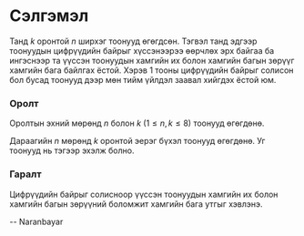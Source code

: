 Сэлгэмэл
========
Танд $k$ оронтой $n$ ширхэг тоонууд өгөгдсөн. Тэгвэл танд эдгээр тоонуудын
цифрүүдийн байрыг хүссэнээрээ өөрчлөх эрх байгаа ба ингэснээр та үүссэн
тоонуудын хамгийн их болон хамгийн багын зөрүүг хамгийн бага байлгах ёстой.
Хэрэв 1 тооны цифрүүдийн байрыг солисон бол бусад тоонууд дээр мөн тийм үйлдэл
заавал хийгдэх ёстой юм.


### Оролт
Оролтын эхний мөрөнд $n$ болон $k$ $(1 ≤ n, k ≤ 8)$ тоонууд өгөгдөнө.

Дараагийн $n$ мөрөнд $k$ оронтой эерэг бүхэл тоонууд өгөгдөнө. Уг тоонууд нь
тэгээр эхэлж болно.


### Гаралт
Цифрүүдийн байрыг солисноор үүссэн тоонуудын хамгийн их болон хамгийн багын
зөрүүний боломжит хамгийн бага утгыг хэвлэнэ.

-- Naranbayar
